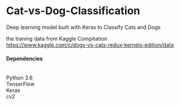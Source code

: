 # Cat-vs-Dog-Classification
Deep learning model built with Keras to Classify Cats and Dogs

the traning data from Kaggle Compitation <br>
https://www.kaggle.com/c/dogs-vs-cats-redux-kernels-edition/data

<h4>Dependencies</h4>
<br>
Python 3.6
<br>
TenserFlow
<br>
Keras
<br>
cv2
